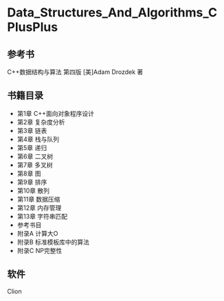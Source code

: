 ﻿# Data_Structures_And_Algorithms_CPlusPlus

## 参考书
C++数据结构与算法 第四版 [美]Adam Drozdek 著

## 书籍目录
- 第1章 C++面向对象程序设计
- 第2章 复杂度分析
- 第3章 链表
- 第4章 栈与队列
- 第5章 递归
- 第6章 二叉树
- 第7章 多叉树
- 第8章 图
- 第9章 排序
- 第10章 散列
- 第11章 数据压缩
- 第12章 内存管理
- 第13章 字符串匹配
- 参考书目
- 附录A 计算大O
- 附录B 标准模板库中的算法
- 附录C NP完整性

## 软件
Clion

